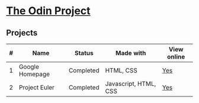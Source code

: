 # [The Odin Project](http://www.theodinproject.com/)

## Projects

| # | Name | Status | Made with | View online |
| --- | --- | --- | --- | --- |
| 1 | Google Homepage | Completed | HTML, CSS | [Yes](https://rawgit.com/kalpetros/TheOdinProject/master/google_homepage/index.html) |
| 2 | Project Euler | Completed | Javascript, HTML, CSS | [Yes](https://rawgit.com/kalpetros/TheOdinProject/master/project_euler/index.html) |
